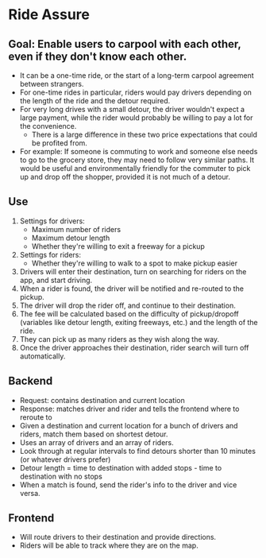 # Ride Assure

## Goal: Enable users to carpool with each other, even if they don't know each other.
- It can be a one-time ride, or the start of a long-term carpool agreement between strangers.
- For one-time rides in particular, riders would pay drivers depending on the length of the ride and the detour required.
- For very long drives with a small detour, the driver wouldn't expect a large payment, while the rider would probably be willing to pay a lot for the convenience.
  - There is a large difference in these two price expectations that could be profited from.
- For example: If someone is commuting to work and someone else needs to go to the grocery store, they may need to follow very similar paths. It would be useful and environmentally friendly for the commuter to pick up and drop off the shopper, provided it is not much of a detour.

## Use
1. Settings for drivers:
   - Maximum number of riders
   - Maximum detour length
   - Whether they're willing to exit a freeway for a pickup
2. Settings for riders:
   - Whether they're willing to walk to a spot to make pickup easier
3. Drivers will enter their destination, turn on searching for riders on the app, and start driving.
4. When a rider is found, the driver will be notified and re-routed to the pickup.
5. The driver will drop the rider off, and continue to their destination.
6. The fee will be calculated based on the difficulty of pickup/dropoff (variables like detour length, exiting freeways, etc.) and the length of the ride.
7. They can pick up as many riders as they wish along the way.
8. Once the driver approaches their destination, rider search will turn off automatically.

## Backend
- Request: contains destination and current location
- Response: matches driver and rider and tells the frontend where to reroute to
- Given a destination and current location for a bunch of drivers and riders, match them based on shortest detour.
- Uses an array of drivers and an array of riders.
- Look through at regular intervals to find detours shorter than 10 minutes (or whatever drivers prefer)
- Detour length = time to destination with added stops - time to destination with no stops
- When a match is found, send the rider's info to the driver and vice versa.

## Frontend
- Will route drivers to their destination and provide directions.
- Riders will be able to track where they are on the map.